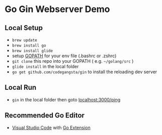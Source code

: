 # Go Gin Webserver Demo

## Local Setup
- ` brew update `
- ` brew install go `
- ` brew install glide ` 
-  setup [GOPATH](https://gist.github.com/vsouza/77e6b20520d07652ed7d) for your env file (.bashrc or .zshrc)
- ` git clone ` this repo into your GOPATH ( e.g. ` ~/golang/src ` )
- ` glide install ` in the local folder
- ` go get github.com/codegangsta/gin ` to install the reloading dev server

## Local Run
- ` gin ` in the local folder then goto [localhost:3000/ping](http://localhost:3000/ping)

## Recommended Go Editor
- [Visual Studio Code](https://code.visualstudio.com/) with [Go Extension](https://github.com/Microsoft/vscode-go)